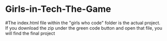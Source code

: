 # Girls-in-Tech-The-Game

#The index.html file within the "girls who code" folder is the actual project. If you  download the zip under the green code button and open that file, you will find the final project
